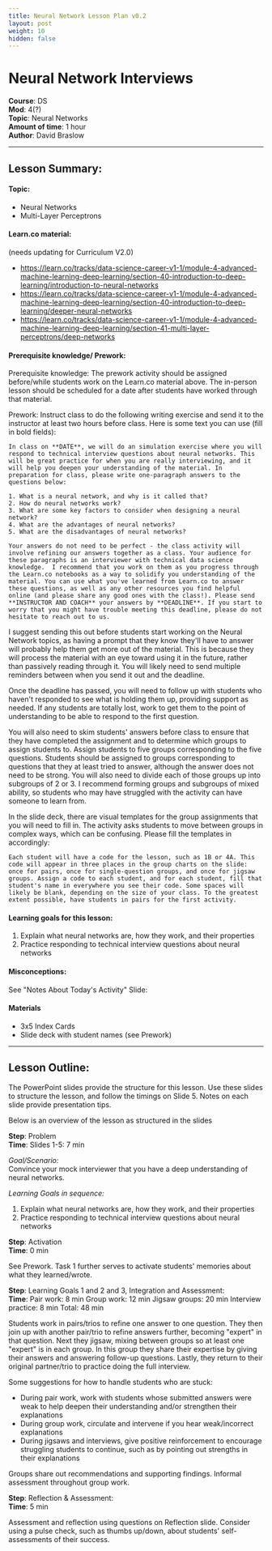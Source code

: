 ```yaml
---
title: Neural Network Lesson Plan v0.2
layout: post
weight: 10
hidden: false
---
```



Neural Network Interviews
===


**Course**: DS   <br/>
**Mod**:    4(?)    <br/>
**Topic**:  Neural Networks <br/>
**Amount of time**: 1 hour <br/>
**Author**: David Braslow


***

## Lesson Summary:

#### Topic:

* Neural Networks
* Multi-Layer Perceptrons

#### Learn.co material:

(needs updating for Curriculum V2.0)
- https://learn.co/tracks/data-science-career-v1-1/module-4-advanced-machine-learning-deep-learning/section-40-introduction-to-deep-learning/introduction-to-neural-networks
- https://learn.co/tracks/data-science-career-v1-1/module-4-advanced-machine-learning-deep-learning/section-40-introduction-to-deep-learning/deeper-neural-networks
- https://learn.co/tracks/data-science-career-v1-1/module-4-advanced-machine-learning-deep-learning/section-41-multi-layer-perceptrons/deep-networks

#### Prerequisite knowledge/ Prework:

Prerequisite knowledge:  The prework activity should be assigned before/while students work on the Learn.co material above. The in-person lesson should be scheduled for a date after students have worked through that material.

Prework: Instruct class to do the following writing exercise and send it to the instructor at least two hours before class. Here is some text you can use (fill in bold fields): 

    In class on **DATE**, we will do an simulation exercise where you will respond to technical interview questions about neural networks. This will be great practice for when you are really interviewing, and it will help you deepen your understanding of the material. In preparation for class, please write one-paragraph answers to the questions below:
    
    1. What is a neural network, and why is it called that?
    2. How do neural networks work?
    3. What are some key factors to consider when designing a neural network?
    4. What are the advantages of neural networks?
    5. What are the disadvantages of neural networks? 

    Your answers do not need to be perfect - the class activity will involve refining our answers together as a class. Your audience for these paragraphs is an interviewer with technical data science knowledge.  I recommend that you work on them as you progress through the Learn.co notebooks as a way to solidify you understanding of the material. You can use what you've learned from Learn.co to answer these questions, as well as any other resources you find helpful online (and please share any good ones with the class!). Please send **INSTRUCTOR AND COACH** your answers by **DEADLINE**. If you start to worry that you might have trouble meeting this deadline, please do not hesitate to reach out to us.
 
 I suggest sending this out before students start working on the Neural Network topics, as having a prompt that they know they'll have to answer will probably help them get more out of the material. This is because they will process the material with an eye toward using it in the future, rather than passively reading through it. You will likely need to send multiple reminders between when you send it out and the deadline.

 Once the deadline has passed, you will need to follow up with students who haven't responded to see what is holding them up, providing support as needed. If any students are totally lost, work to get them to the point of understanding to be able to respond to the first question.
 
 You will also need to skim students' answers before class to ensure that they have completed the assignment and to determine which groups to assign students to. Assign students to five groups corresponding to the five questions. Students should be assigned to groups corresponding to questions that they at least tried to answer, although the answer does not need to be strong. You will also need to divide each of those groups up into subgroups of 2 or 3. I recommend forming groups and subgroups of mixed ability, so students who may have struggled with the activity can have someone to learn from. 

 In the slide deck, there are visual templates for the group assignments that you will need to fill in. The activity asks students to move between groups in complex ways, which can be confusing. Please fill the templates in accordingly: 
    
    Each student will have a code for the lesson, such as 1B or 4A. This code will appear in three places in the group charts on the slide: once for pairs, once for single-question groups, and once for jigsaw groups. Assign a code to each student, and for each student, fill that student's name in everywhere you see their code. Some spaces will likely be blank, depending on the size of your class. To the greatest extent possible, have students in pairs for the first activity.

#### Learning goals for this lesson:

1. Explain what neural networks are, how they work, and their properties
2. Practice responding to technical interview questions about neural networks

#### Misconceptions:

See "Notes About Today's Activity" Slide:


#### Materials

- 3x5 Index Cards
- Slide deck with student names (see Prework)

***

## Lesson Outline:

The PowerPoint slides provide the structure for this lesson. Use these slides to structure the lesson, and follow the timings on Slide 5. Notes on each slide provide presentation tips.

Below is an overview of the lesson as structured in the slides

**Step**: Problem <br/>
**Time**: Slides 1-5: 7 min

_Goal/Scenario:_<br/>
Convince your mock interviewer that you have a deep understanding of neural networks.

_Learning Goals in sequence:_<br/>
1. Explain what neural networks are, how they work, and their properties
2. Practice responding to technical interview questions about neural networks

**Step**: Activation <br/>
**Time**: 0 min

See Prework. Task 1 further serves to activate students' memories about what they learned/wrote.

**Step**: Learning Goals 1 and 2 and 3, Integration and Assessment:  <br/>
**Time**: 
    Pair work: 8 min
    Group work: 12 min
    Jigsaw groups: 20 min
    Interview practice: 8 min
    Total: 48 min

Students work in pairs/trios to refine one answer to one question. They then join up with another pair/trio to refine answers further, becoming "expert" in that question. Next they jigsaw, mixing between groups so at least one "expert" is in each group. In this group they share their expertise by giving their answers and answering follow-up questions. Lastly, they return to their original partner/trio to practice doing the full interview.

Some suggestions for how to handle students who are stuck:
- During pair work, work with students whose submitted answers were weak to help deepen their understanding and/or strengthen their explanations
- During group work, circulate and intervene if you hear weak/incorrect explanations
- During jigsaws and interviews, give positive reinforcement to encourage struggling students to continue, such as by pointing out strengths in their explanations

Groups share out recommendations and supporting findings. Informal assessment throughout group work.

**Step**: Reflection & Assessment:  <br/>
**Time**: 5 min

Assessment and reflection using questions on Reflection slide. Consider using a pulse check, such as thumbs up/down, about students' self-assessments of their success.